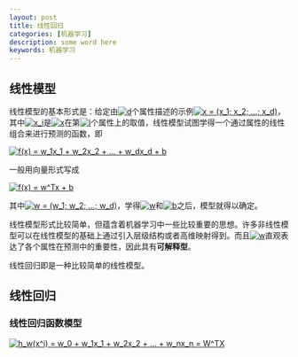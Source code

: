 ```yaml
---
layout: post
title: 线性回归
categories: [机器学习]
description: some word here
keywords: 机器学习
---
```


## 线性模型

线性模型的基本形式是：给定由<a href="https://www.codecogs.com/eqnedit.php?latex=d" target="_blank"><img src="https://latex.codecogs.com/gif.latex?d" title="d" /></a>个属性描述的示例<a href="https://www.codecogs.com/eqnedit.php?latex=x&space;=&space;(x_1;&space;x_2;&space;...;&space;x_d)" target="_blank"><img src="https://latex.codecogs.com/gif.latex?x&space;=&space;(x_1;&space;x_2;&space;...;&space;x_d)" title="x = (x_1; x_2; ...; x_d)" /></a>，其中<a href="https://www.codecogs.com/eqnedit.php?latex=x_i" target="_blank"><img src="https://latex.codecogs.com/gif.latex?x_i" title="x_i" /></a>是<a href="https://www.codecogs.com/eqnedit.php?latex=x" target="_blank"><img src="https://latex.codecogs.com/gif.latex?x" title="x" /></a>在第<a href="https://www.codecogs.com/eqnedit.php?latex=i" target="_blank"><img src="https://latex.codecogs.com/gif.latex?i" title="i" /></a>个属性上的取值，线性模型试图学得一个通过属性的线性组合来进行预测的函数，即

<a href="https://www.codecogs.com/eqnedit.php?latex=f(x)&space;=&space;w_1x_1&space;&plus;&space;w_2x_2&space;&plus;&space;...&space;&plus;&space;w_dx_d&space;&plus;&space;b" target="_blank"><img src="https://latex.codecogs.com/gif.latex?f(x)&space;=&space;w_1x_1&space;&plus;&space;w_2x_2&space;&plus;&space;...&space;&plus;&space;w_dx_d&space;&plus;&space;b" title="f(x) = w_1x_1 + w_2x_2 + ... + w_dx_d + b" /></a>

一般用向量形式写成

<a href="https://www.codecogs.com/eqnedit.php?latex=f(x)&space;=&space;w^Tx&space;&plus;&space;b" target="_blank"><img src="https://latex.codecogs.com/gif.latex?f(x)&space;=&space;w^Tx&space;&plus;&space;b" title="f(x) = w^Tx + b" /></a>

其中<a href="https://www.codecogs.com/eqnedit.php?latex=w&space;=&space;(w_1;&space;w_2;&space;...;&space;w_d)" target="_blank"><img src="https://latex.codecogs.com/gif.latex?w&space;=&space;(w_1;&space;w_2;&space;...;&space;w_d)" title="w = (w_1; w_2; ...; w_d)" /></a>，学得<a href="https://www.codecogs.com/eqnedit.php?latex=w" target="_blank"><img src="https://latex.codecogs.com/gif.latex?w" title="w" /></a>和<a href="https://www.codecogs.com/eqnedit.php?latex=b" target="_blank"><img src="https://latex.codecogs.com/gif.latex?b" title="b" /></a>之后，模型就得以确定。

线性模型形式比较简单，但蕴含着机器学习中一些比较重要的思想。许多非线性模型可以在线性模型的基础上通过引入层级结构或者高维映射得到。而且<a href="https://www.codecogs.com/eqnedit.php?latex=w" target="_blank"><img src="https://latex.codecogs.com/gif.latex?w" title="w" /></a>直观表达了各个属性在预测中的重要性，因此具有**可解释型**。

线性回归即是一种比较简单的线性模型。

## 线性回归

### 线性回归函数模型

<a href="https://www.codecogs.com/eqnedit.php?latex=h_w(x^i)&space;=&space;w_0&space;&plus;&space;w_1x_1&space;&plus;&space;w_2x_2&space;&plus;&space;...&space;&plus;&space;w_nx_n&space;=&space;W^TX" target="_blank"><img src="https://latex.codecogs.com/gif.latex?h_w(x^i)&space;=&space;w_0&space;&plus;&space;w_1x_1&space;&plus;&space;w_2x_2&space;&plus;&space;...&space;&plus;&space;w_nx_n&space;=&space;W^TX" title="h_w(x^i) = w_0 + w_1x_1 + w_2x_2 + ... + w_nx_n = W^TX" /></a>

### 
